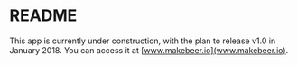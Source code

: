 # README

This app is currently under construction, with the plan to release v1.0 in January 2018. You can access it at [www.makebeer.io](www.makebeer.io).
